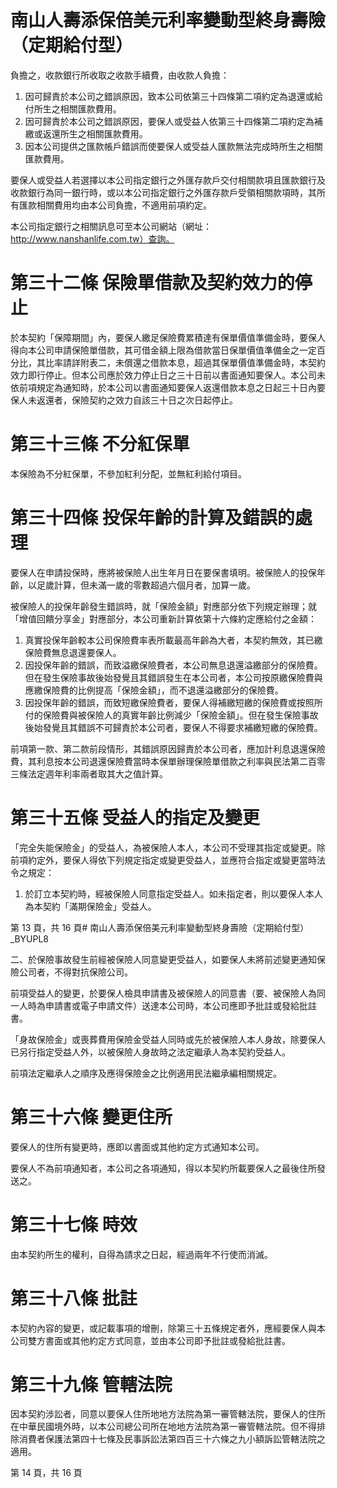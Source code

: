 # 南山人壽添保倍美元利率變動型終身壽險（定期給付型）

負擔之，收款銀行所收取之收款手續費，由收款人負擔：

1. 因可歸責於本公司之錯誤原因，致本公司依第三十四條第二項約定為退還或給付所生之相關匯款費用。
2. 因可歸責於本公司之錯誤原因，要保人或受益人依第三十四條第二項約定為補繳或返還所生之相關匯款費用。
3. 因本公司提供之匯款帳戶錯誤而使要保人或受益人匯款無法完成時所生之相關匯款費用。

要保人或受益人若選擇以本公司指定銀行之外匯存款戶交付相關款項且匯款銀行及收款銀行為同一銀行時，或以本公司指定銀行之外匯存款戶受領相關款項時，其所有匯款相關費用均由本公司負擔，不適用前項約定。

本公司指定銀行之相關訊息可至本公司網站（網址：http://www.nanshanlife.com.tw）查詢。

# 第三十二條   保險單借款及契約效力的停止

於本契約「保障期間」內，要保人繳足保險費累積達有保單價值準備金時，要保人得向本公司申請保險單借款，其可借金額上限為借款當日保單價值準備金之一定百分比，其比率請詳附表二，未償還之借款本息，超過其保單價值準備金時，本契約效力即行停止。但本公司應於效力停止日之三十日前以書面通知要保人。本公司未依前項規定為通知時，於本公司以書面通知要保人返還借款本息之日起三十日內要保人未返還者，保險契約之效力自該三十日之次日起停止。

# 第三十三條   不分紅保單

本保險為不分紅保單，不參加紅利分配，並無紅利給付項目。

# 第三十四條   投保年齡的計算及錯誤的處理

要保人在申請投保時，應將被保險人出生年月日在要保書填明。被保險人的投保年齡，以足歲計算，但未滿一歲的零數超過六個月者，加算一歲。

被保險人的投保年齡發生錯誤時，就「保險金額」對應部分依下列規定辦理；就「增值回饋分享金」對應部分，本公司重新計算依第十六條約定應給付之金額：

1. 真實投保年齡較本公司保險費率表所載最高年齡為大者，本契約無效，其已繳保險費無息退還要保人。
2. 因投保年齡的錯誤，而致溢繳保險費者，本公司無息退還溢繳部分的保險費。但在發生保險事故後始發覺且其錯誤發生在本公司者，本公司按原繳保險費與應繳保險費的比例提高「保險金額」，而不退還溢繳部分的保險費。
3. 因投保年齡的錯誤，而致短繳保險費者，要保人得補繳短繳的保險費或按照所付的保險費與被保險人的真實年齡比例減少「保險金額」。但在發生保險事故後始發覺且其錯誤不可歸責於本公司者，要保人不得要求補繳短繳的保險費。

前項第一款、第二款前段情形，其錯誤原因歸責於本公司者，應加計利息退還保險費，其利息按本公司退還保險費當時本保單辦理保險單借款之利率與民法第二百零三條法定週年利率兩者取其大之值計算。

# 第三十五條   受益人的指定及變更

「完全失能保險金」的受益人，為被保險人本人，本公司不受理其指定或變更。除前項約定外，要保人得依下列規定指定或變更受益人，並應符合指定或變更當時法令之規定：

1. 於訂立本契約時，經被保險人同意指定受益人。如未指定者，則以要保人本人為本契約「滿期保險金」受益人。

第 13 頁，共 16 頁# 南山人壽添保倍美元利率變動型終身壽險（定期給付型）_BYUPL8

二、於保險事故發生前經被保險人同意變更受益人，如要保人未將前述變更通知保險公司者，不得對抗保險公司。

前項受益人的變更，於要保人檢具申請書及被保險人的同意書（要、被保險人為同一人時為申請書或電子申請文件）送達本公司時，本公司應即予批註或發給批註書。

「身故保險金」或喪葬費用保險金受益人同時或先於被保險人本人身故，除要保人已另行指定受益人外，以被保險人身故時之法定繼承人為本契約受益人。

前項法定繼承人之順序及應得保險金之比例適用民法繼承編相關規定。

# 第三十六條 變更住所

要保人的住所有變更時，應即以書面或其他約定方式通知本公司。

要保人不為前項通知者，本公司之各項通知，得以本契約所載要保人之最後住所發送之。

# 第三十七條 時效

由本契約所生的權利，自得為請求之日起，經過兩年不行使而消滅。

# 第三十八條 批註

本契約內容的變更，或記載事項的增刪，除第三十五條規定者外，應經要保人與本公司雙方書面或其他約定方式同意，並由本公司即予批註或發給批註書。

# 第三十九條 管轄法院

因本契約涉訟者，同意以要保人住所地地方法院為第一審管轄法院，要保人的住所在中華民國境外時，以本公司總公司所在地地方法院為第一審管轄法院。但不得排除消費者保護法第四十七條及民事訴訟法第四百三十六條之九小額訴訟管轄法院之適用。

第 14 頁，共 16 頁